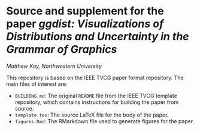 # Source and supplement for the paper *ggdist: Visualizations of Distributions and Uncertainty in the Grammar of Graphics*

*Matthew Kay, Northwestern University*

This repository is based on the IEEE TVCG paper format repository. The main files of interest are:

* `BUILDING.md`: The original `README` file from the IEEE TVCG template repository, which contains instructions for building the paper from source.
* `template.tex`: The source LaTeX file for the body of the paper.
* `figures.Rmd`: The RMarkdown file used to generate figures for the paper.
